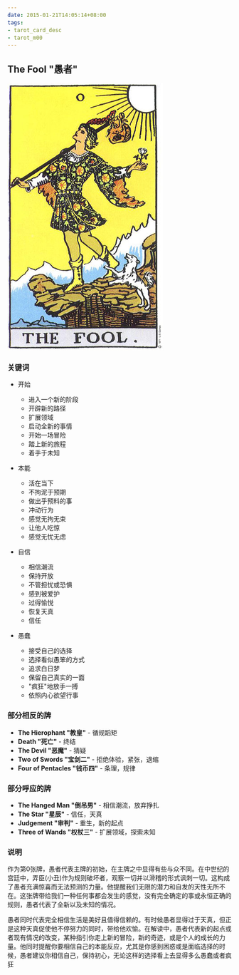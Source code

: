 ```yaml
---
date: 2015-01-21T14:05:14+08:00
tags: 
- tarot_card_desc
- tarot_m00
---
```


## **The Fool "愚者"**

![](/img/tarot/big/maj00.jpg)

<!--more-->

### 关键词

+ 开始

  - 进入一个新的阶段
  - 开辟新的路径
  - 扩展领域
  - 启动全新的事情
  - 开始一场冒险
  - 踏上新的旅程
  - 着手于未知

+ 本能

  - 活在当下
  - 不拘泥于预期
  - 做出乎预料的事
  - 冲动行为
  - 感觉无拘无束
  - 让他人吃惊
  - 感觉无忧无虑

+ 自信

  - 相信潮流
  - 保持开放
  - 不管担忧或恐惧
  - 感到被爱护
  - 过得愉悦
  - 恢复天真
  - 信任

+ 愚蠢

  - 接受自己的选择
  - 选择看似愚笨的方式
  - 追求白日梦
  - 保留自己真实的一面
  - "疯狂"地放手一搏
  - 依照内心欲望行事

### 部分相反的牌

+ **The Hierophant "教皇"** - 循规蹈矩
+ **Death "死亡"** - 终结
+ **The Devil "恶魔"** - 猜疑
+ **Two of Swords "宝剑二"** - 拒绝体验，紧张，退缩
+ **Four of Pentacles "钱币四"** - 条理，规律


### 部分呼应的牌

+ **The Hanged Man "倒吊男"** - 相信潮流，放弃挣扎
+ **The Star "星辰"** - 信任，天真
+ **Judgement "审判"** - 重生，新的起点
+ **Three of Wands "权杖三"** - 扩展领域，探索未知

### 说明

作为第0张牌，愚者代表主牌的初始，在主牌之中显得有些与众不同。在中世纪的宫廷中，弄臣(小丑)作为规则破坏者，观察一切并以滑稽的形式讽刺一切。这构成了愚者充满惊喜而无法预测的力量。他提醒我们无限的潜力和自发的天性无所不在。这张牌带给我们一种任何事都会发生的感觉，没有完全确定的事或永恒正确的规则，愚者代表了全新以及未知的情况。

愚者同时代表完全相信生活是美好且值得信赖的。有时候愚者显得过于天真，但正是这种天真促使他不停努力的同时，带给他欢愉。在解读中，愚者代表新的起点或者现有情况的改变，某种指引你走上新的冒险，新的奇迹，或是个人的成长的力量。他同时提醒你要相信自己的本能反应，尤其是你感到困惑或是面临选择的时候，愚者建议你相信自己，保持初心，无论这样的选择看上去显得多么愚蠢或者疯狂

